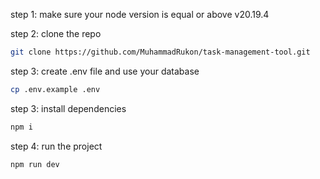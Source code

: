 step 1: make sure your node version is equal or above v20.19.4

step 2: clone the repo

```bash
git clone https://github.com/MuhammadRukon/task-management-tool.git
```

step 3: create .env file and use your database

```bash
cp .env.example .env
```

step 3: install dependencies

```bash
npm i
```

step 4: run the project

```bash
npm run dev
```

